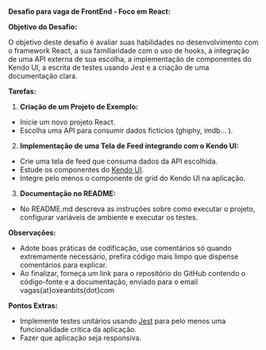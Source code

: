 **Desafio para vaga de FrontEnd - Foco em React:**

**Objetivo do Desafio:**

O objetivo deste desafio é avaliar suas habilidades no desenvolvimento com o framework React, a sua familiaridade com o uso de hooks, a integração de uma API externa de sua escolha, a implementação de componentes do Kendo UI, a escrita de testes usando Jest e a criação de uma documentação clara.

**Tarefas:**

1. **Criação de um Projeto de Exemplo:**
- Inicie um novo projeto React.
- Escolha uma API para consumir dados fictícios (ghiphy, imdb... ).

2. **Implementação de uma Tela de Feed integrando com o Kendo UI:**
- Crie uma tela de feed que consuma dados da API escolhida.
- Estude os componentes do [Kendo UI](https://www.telerik.com/kendo-react-ui/components/grid/).
- Integre pelo menos o componente de grid do Kendo UI na aplicação.

3. **Documentação no README:**
- No README.md descreva as instruções sobre como executar o projeto, configurar variáveis de ambiente e executar os testes.

**Observações:**
- Adote boas práticas de codificação, use comentários só quando extremamente necessário, prefira código mais limpo que dispense comentários para explicar.
- Ao finalizar, forneça um link para o repositório do GitHub contendo o código-fonte e a documentação, enviado para o email vagas{at}oxeanbits{dot}com

**Pontos Extras:**
- Implemente testes unitários usando [Jest](https://jestjs.io/docs/tutorial-react) para pelo menos uma funcionalidade crítica da aplicação.
- Fazer que aplicação seja responsiva.
